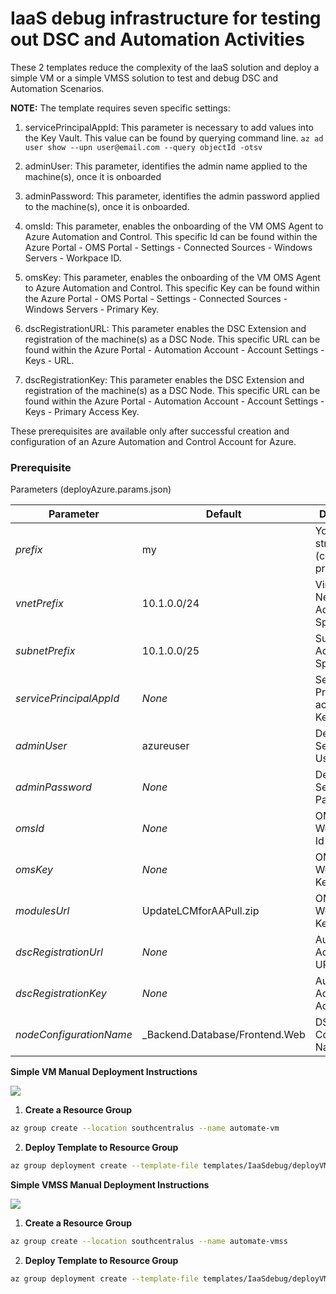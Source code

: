 # IaaS debug infrastructure for testing out DSC and Automation Activities

These 2 templates reduce the complexity of the IaaS solution and deploy a simple VM or a simple VMSS solution to test and debug DSC and Automation Scenarios.


<b>NOTE:</b> The template requires seven specific settings:

1. servicePrincipalAppId: This parameter is necessary to add values into the Key Vault. This value can be found by querying command line. `az ad user show --upn user@email.com --query objectId -otsv` 

2. adminUser: This parameter, identifies the admin name applied to the machine(s), once it is onboarded

3. adminPassword:  This parameter, identifies the admin password applied to the machine(s), once it is onboarded. 

4. omsId: This parameter, enables the onboarding of the VM OMS Agent to Azure Automation and Control. This specific Id can be found within the Azure Portal - OMS Portal - Settings - Connected Sources - Windows Servers - Workpace ID.

5. omsKey: This parameter, enables the onboarding of the VM OMS Agent to Azure Automation and Control. This specific Key can be found within the Azure Portal - OMS Portal - Settings - Connected Sources - Windows Servers - Primary Key.

6. dscRegistrationURL: This parameter enables the DSC Extension and registration of the machine(s) as a DSC Node. This specific URL can be found within the Azure Portal - Automation Account - Account Settings - Keys - URL. 

7. dscRegistrationKey: This parameter enables the DSC Extension and registration of the machine(s) as a DSC Node. This specific URL can be found within the Azure Portal - Automation Account - Account Settings - Keys - Primary Access Key. 

These prerequisites are available only after successful creation and configuration of an Azure Automation and Control Account for Azure.


### Prerequisite

Parameters (deployAzure.params.json)

| Parameter                 | Default                         | Description                                |
| ------------------------- | ------------------------------- | ------------------------------------------ |
| _prefix_                  | my                              | Your unique string (company prefix)        |
| _vnetPrefix_              | 10.1.0.0/24                     | Virtual Network Address Space              |
| _subnetPrefix_            | 10.1.0.0/25                     | Subnet Address Space                       |
| _servicePrincipalAppId_   | _None_                          | Service Principal to access KeyVault       |
| _adminUser_               | azureuser                       | Default Servers Username                   |
| _adminPassword_           | _None_                          | Default Servers Password                   |
| _omsId_                   | _None_                          | OMS Workspace Id                           |
| _omsKey_                  | _None_                          | OMS Workspace Key                          |
| _modulesUrl_              | UpdateLCMforAAPull.zip          | OMS Workspace Key                          |
| _dscRegistrationUrl_      | _None_                          | Automation Account DSC URL                 |
| _dscRegistrationKey_      | _None_                          | Automation Account Access Key              |
| _nodeConfigurationName_   | _Backend.Database/Frontend.Web  | DSC Node Configuration Name                |


__Simple VM Manual Deployment Instructions__

<a href="https://portal.azure.com/#create/Microsoft.Template/uri/https%3A%2F%2Fraw.githubusercontent.com%2FAzure%2Fdanielscholl%2Fmaster%2Fazure-automation-arm%2Ftemplates%2FIaaSdebug%2FdeployVM.json" target="_blank">
    <img src="http://azuredeploy.net/deploybutton.png"/>
</a>

1. __Create a Resource Group__

```bash
az group create --location southcentralus --name automate-vm
```

2. __Deploy Template to Resource Group__

```bash
az group deployment create --template-file templates/IaaSdebug/deployVM.json --parameters templates/IaaSdebug/params.json --resource-group automate-vm
```

__Simple VMSS Manual Deployment Instructions__

<a href="https://portal.azure.com/#create/Microsoft.Template/uri/https%3A%2F%2Fraw.githubusercontent.com%2FAzure%2Fdanielscholl%2Fmaster%2Fazure-automation-arm%2Ftemplates%2FIaaSdebug%2FdeployVMSS.json" target="_blank">
    <img src="http://azuredeploy.net/deploybutton.png"/>
</a>

1. __Create a Resource Group__

```bash
az group create --location southcentralus --name automate-vmss
```

2. __Deploy Template to Resource Group__

```bash
az group deployment create --template-file templates/IaaSdebug/deployVMSS.json --parameters templates/IaaSdebug/params.json --resource-group automate-vmss
```
